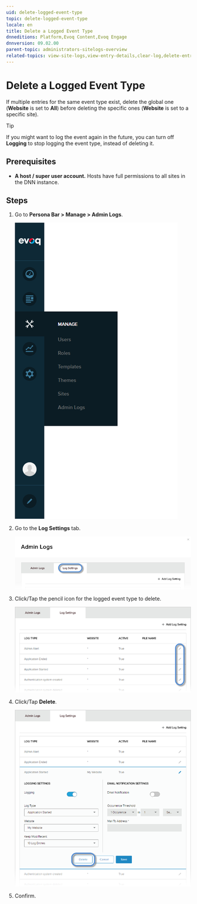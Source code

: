 ```yaml
---
uid: delete-logged-event-type
topic: delete-logged-event-type
locale: en
title: Delete a Logged Event Type
dnneditions: Platform,Evoq Content,Evoq Engage
dnnversion: 09.02.00
parent-topic: administrators-sitelogs-overview
related-topics: view-site-logs,view-entry-details,clear-log,delete-entries,share-entries,add-event-type,edit-logged-event-type,toggle-logging-for-event-type,configure-notices
---
```


# Delete a Logged Event Type

If multiple entries for the same event type exist, delete the global one (**Website** is set to **All**) before deleting the specific ones (**Website** is set to a specific site).

> [!TIP]
> If you might want to log the event again in the future, you can turn off **Logging** to stop logging the event type, instead of deleting it.

## Prerequisites

*   **A host / super user account.** Hosts have full permissions to all sites in the DNN instance.

## Steps

1.  Go to **Persona Bar \> Manage \> Admin Logs**.
    
    ![Persona Bar > Manage > Admin Logs](/images/scr-pbar-host-Manage-E91.png)
    
2.  Go to the **Log Settings** tab.
    
    ![Log Settings](/images/scr-pbtabs-host-Manage-AdminLogs-LogSettings-E90.png)
    
3.  Click/Tap the pencil icon for the logged event type to delete.
    
      
    
    ![](/images/scr-AdminLogs-logsettingslist-edit-icon-event-type-E90.png)
    
      
    
4.  Click/Tap **Delete**.
    
      
    
    ![](/images/scr-AdminLogs-logsettings-editevent-delete-button-E90.png)
    
      
    
5.  Confirm.